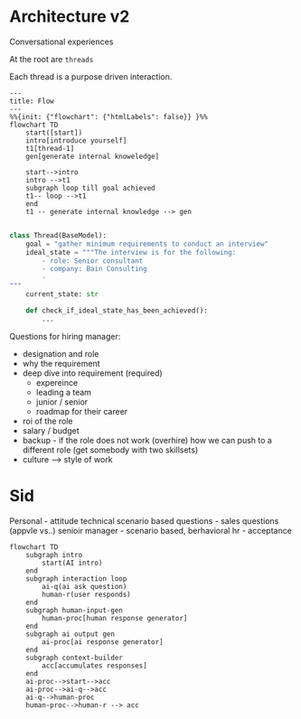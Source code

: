 # Architecture v2

Conversational experiences

At the root are `threads`

Each thread is a purpose driven interaction.

```mermaid
---
title: Flow
---
%%{init: {"flowchart": {"htmlLabels": false}} }%%
flowchart TD
    start([start])
    intro[introduce yourself]
    t1[thread-1]
    gen[generate internal knoweledge]

    start-->intro
    intro -->t1
    subgraph loop till goal achieved
    t1-- loop -->t1
    end
    t1 -- generate internal knowledge --> gen
```

```python

class Thread(BaseModel): 
    goal = "gather minimum requirements to conduct an interview"
    ideal_state = """The interview is for the following:
        - role: Senior consultant
        - company: Bain Consulting
        - 
"""
    current_state: str

    def check_if_ideal_state_has_been_achieved():
        ...

```

Questions for hiring manager:
- designation and role
- why the requirement
- deep dive into requirement (required)
  - expereince
  - leading a team
  - junior / senior
  - roadmap for their career
- roi of the role 
- salary / budget 
- backup - if the role does not work (overhire) how we can push to a different role (get somebody with two skillsets)
- culture --> style of work 

# Sid 
Personal - attitude
technical 
scenario based questions - sales questions (appvle vs..)
senioir manager - scenario based, berhavioral 
hr - acceptance 

```mermaid
flowchart TD
    subgraph intro
        start(AI intro)
    end
    subgraph interaction loop
        ai-q(ai ask question)
        human-r(user responds)
    end
    subgraph human-input-gen
        human-proc[human response generator]
    end
    subgraph ai output gen
        ai-proc[ai response generator]
    end
    subgraph context-builder
        acc[accumulates responses]
    end
    ai-proc-->start-->acc
    ai-proc-->ai-q-->acc
    ai-q-->human-proc
    human-proc-->human-r --> acc
    


```